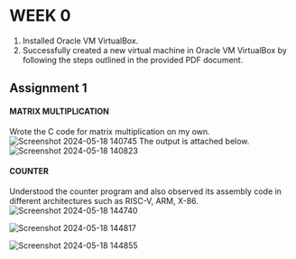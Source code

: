 # WEEK 0
1) Installed Oracle VM VirtualBox.
2) Successfully created a new virtual machine in Oracle VM VirtualBox by following the steps outlined in the provided PDF document.
## Assignment 1
#### MATRIX MULTIPLICATION
Wrote the C code for matrix multiplication on my own.
![Screenshot 2024-05-18 140745](https://github.com/SoahamMoulree/RISC-V-Repo/assets/169994191/e4896ce5-5cf6-4c74-a86a-d051d67f2ffb)
The output is attached below.
![Screenshot 2024-05-18 140823](https://github.com/SoahamMoulree/RISC-V-Repo/assets/169994191/b70f0eb6-3123-45ca-b5c3-f491becfc2ce)

#### COUNTER 
Understood the counter program and also observed its assembly code in different architectures such as RISC-V, ARM, X-86.
![Screenshot 2024-05-18 144740](https://github.com/SoahamMoulree/RISC-V-Repo/assets/169994191/6862bd39-9599-495d-9a21-40f35b7274bb)

![Screenshot 2024-05-18 144817](https://github.com/SoahamMoulree/RISC-V-Repo/assets/169994191/f9b8bd9f-b0cd-4ec1-8913-92efd7118c95)

![Screenshot 2024-05-18 144855](https://github.com/SoahamMoulree/RISC-V-Repo/assets/169994191/0427c833-8bae-41e7-b33b-72a19785ab0c)











